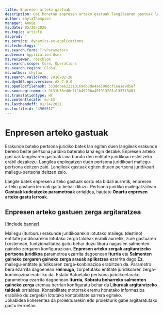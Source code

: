 ```yaml
---
title: Enpresen arteko gastuak
description: Gai honetan enpresen arteko gastuak langilearen gastuak lana burutu den entitate juridikoari esleitzeko moduari buruzko informazioa ematen da.
author: ShylaThompson
manager: AnnBe
ms.date: 05/20/2020
ms.topic: article
ms.prod: ''
ms.service: dynamics-ax-applications
ms.technology: ''
ms.search.form: TrvParameters
audience: Application User
ms.reviewer: roschlom
ms.search.scope: Core, Operations
ms.search.region: Global
ms.author: shylaw
ms.search.validFrom: 2016-02-28
ms.dyn365.ops.version: AX 7.0.0
ms.openlocfilehash: 553ddbe622210169db8de4aa506dcf1ea1e9d5ef
ms.sourcegitcommit: 9f31b33ed6e7f1b49200a407913201a1337f3401
ms.translationtype: HT
ms.contentlocale: eu-ES
ms.lasthandoff: 01/14/2021
ms.locfileid: "4960817"
---
```

# <a name="intercompany-expenses"></a>Enpresen arteko gastuak

Erakunde bateko pertsona juridiko batek lan egiten duen langileak erakunde bereko beste pertsona juridiko baterako lana egin dezake. Enpresen arteko gastuak langilearen gastuak lana burutu den entitate juridikoari esleitzeko erabil dezakezu. Langilea enplegatzen duen pertsona juridikoari mailegu-pertsona deitzen zaio. Langileak gastuak egiten dituen pertsona juridikoari mailegu-pertsona deitzen zaio. 

Langile batek enpresen arteko gastuak sortu eta bidali aurretik, enpresen arteko gastuen lerroak gaitu behar dituzu. Pertsona juridiko mailegatzailean **Gastuak kudeatzeko parametroak** orrialdea, hautatu **Onartu enpresen arteko gastu lerroak**. 

## <a name="tax-posting-for-intercompany-expenses"></a>Enpresen arteko gastuen zerga argitaratzea

[!include [banner](../includes/banner.md)]

Mailegu (iturburu) erakunde juridikoarekin lotutako mailegu (destino) entitate juridikoarekin lotutako zerga taldeak erabili aurretik, zure gastuaren txostenean, funtzionalitatea gaitu behar duzu liburu nagusien salmenten gaineko zergaren konfigurazioan. **Enpresen arteko zergak argitaratzeko pertsona juridikoa** parametroa ezarrita dagoenean **Iturria** eta **Salmenten gaineko zergaren gaineko zerga arauak aplikatzea** ezarrita dago **Ez**, mailegu-entitate juridikoaren zerga-konbinazioa erabiltzen da. Parametro bera ezarrita dagoenean **Helmuga**, zorpetutako entitate juridikoaren zerga-konbinazioa erabiliko da. Estatu Batuetako pertsona juridikoetarako, parametroa ezarrita dagoenean **Iturria**, **Kobratu beharreko salmenten gaineko zerga** eremua berrian konfiguratu behar da **Liburuak argitaratzeko taldeak** orrialdea. Kontabilitate motorrak eremu honetako informazioa erabiliko du zergekin lotutako kontabilitate sarrera egiteko.   
Jokabidea koherentea da proiektuarekin edo proiekturik gabe argitaratutako gastu lerroetan.  
